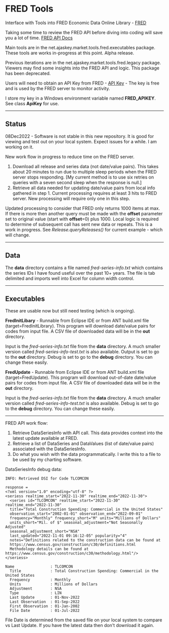 # FRED Tools
 Interface with Tools into FRED Economic Data Online Library - [FRED](https://fred.stlouisfed.org)
 
 Taking some time to review the FRED API before diving into coding will save you a lot of time. [FRED API Docs](https://fred.stlouisfed.org/docs/api/fred)
 
 Main tools are in the net.ajaskey.market.tools.fred.executables package. These tools are works in-progress at this point. Alpha release.
 
 Previous iterations are in the net.ajaskey.market.tools.fred.legacy package. Viewers may find some insights into the FRED API and logic. This package has been deprecated.
 
 Users will need to obtain an API Key from FRED - [API Key](https://fred.stlouisfed.org/docs/api/api_key.html) - The key is free and is used by the FRED server to monitor activity.
 
 I store my key in a Windows environment variable named **FRED_APIKEY**. See class **ApiKey** for use.
 
---
 
## Status
 
 08Dec2022 - Software is not stable in this new repository. It is good for viewing and test out on your local system. Expect issues for a while.
 I am working on it. 
 
 New work flow in progress to reduce time on the FRED server.
 
 1. Download all release and series data (not date/value pairs). This takes about 20 minutes to run due to multiple sleep periods when the FRED server stops responding. [My current method is to use six retries on queries with a seven second sleep when the response is null.]
 2. Retrieve all data needed for updating date/value pairs from local info gathered in step 1. Current processing requires at least 3 hits to FRED server. New processing will require only one in this step.
 
 Updated processing to consider that FRED only returns 1000 items at max. If there is more then another query must be made with the **offset** parameter set to original value (start with **offset**=0) plus 1000. Local logic is required to determine of subsequent call has sent new data or repeats. This is a work in progress. See *Release.queryReleases()* for current example - which will change.
 
---
 
## Data

 The **data** directory contains a file named *fred-series-info.txt* which contains the series IDs I have found useful over the past 10+ years. The file is tab delimited and imports well into Excel for column width control.
 
---
 
## Executables

 These are usable now but still need testing (which is ongoing).
 
 **FredInitLibary** - Runnable from Eclipse IDE or from ANT build.xml file (target=FredInitLibrary). This program will download date/value pairs for codes from input file. A CSV file of downloaded data will be in the **out** directory. 
 
 Input is the *fred-series-info.txt* file from the **data** directory. A much smaller version called *fred-series-info-test.txt* is also available.
 Output is set to go to the **out** directory.
 Debug is set to go to the **debug** directory.
 You can change these easily.
 
 **FredUpdate** - Runnable from Eclipse IDE or from ANT build.xml file (target=FredUpdate). This program will download out-of-date date/value pairs for codes from input file. A CSV file of downloaded data will be in the **out** directory. 
 
 Input is the *fred-series-info.txt* file from the **data** directory. A much smaller version called *fred-series-info-test.txt* is also available.
 Debug is set to go to the **debug** directory.
 You can change these easily.
 
---
 
 FRED API work flow:
 
 1. Retrieve DataSeriesInfo with API call. This data provides context into the latest update available at FRED.
 2. Retrieve a list of DataSeries and DataValues (list of date/value pairs) associated with the DataSeriesInfo.
 3. Do what you wish with the data programmatically. I write this to a file to be used by my charting software.
 
 DataSeriesInfo debug data:
 
    INFO: Retrieved DSI for Code TLCOMCON

    response =
    <?xml version="1.0" encoding="utf-8" ?>
    <seriess realtime_start="2022-11-30" realtime_end="2022-11-30">
      <series id="TLCOMCON" realtime_start="2022-11-30" realtime_end="2022-11-30" 
      title="Total Construction Spending: Commercial in the United States" 
      observation_start="2002-01-01" observation_end="2022-09-01" 
      frequency="Monthly" frequency_short="M" units="Millions of Dollars" 
      units_short="Mil. of $" seasonal_adjustment="Not Seasonally Adjusted" 
      seasonal_adjustment_short="NSA" 
      last_updated="2022-11-01 09:16:12-05" popularity="4" 
      notes="Definitions related to the construction data can be found at     
      https://www.census.gov/construction/c30/definitions.html
      Methodology details can be found at https://www.census.gov/construction/c30/methodology.html"/>
    </seriess>
    
    Name                : TLCOMCON
      Title             : Total Construction Spending: Commercial in the United States
      Frequency         : Monthly
      Units             : Millions of Dollars
      Adjustment        : NSA
      Type              : LIN
      Last Update       : 01-Nov-2022
      Last Observation  : 01-Sep-2022
      First Observation : 01-Jan-2002
      File Date         : 01-Jul-2022

File Date is determined from the saved file on your local system to compare vs Last Update. If you have the latest data then don't download it again.
